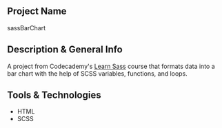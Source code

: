 ## Project Name
sassBarChart

## Description & General Info
A project from Codecademy's [Learn Sass]() course that formats data into a bar chart with the help of SCSS variables, functions, and loops.

## Tools & Technologies
- HTML 
- SCSS

